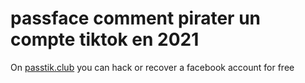 # passface comment pirater un compte tiktok en 2021
On [passtik.club](https://passtik.club) you can hack or recover a facebook account for free
